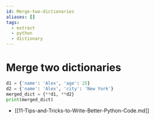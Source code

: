 ```yaml
---
id: Merge-two-dictionaries
aliases: []
tags:
  - extract
  - python
  - dictionary
---
```


# Merge two dictionaries

```python
d1 = {'name': 'Alex', 'age': 25}
d2 = {'name': 'Alex', 'city': 'New York'}
merged_dict = {**d1, **d2}
print(merged_dict)
```

- [[11-Tips-and-Tricks-to-Write-Better-Python-Code.md]]
